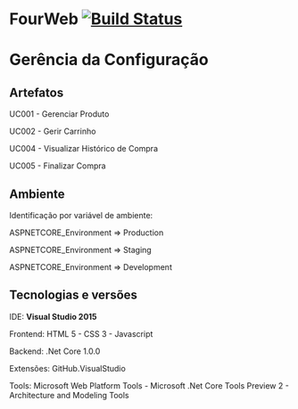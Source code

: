
# FourWeb [![Build Status](https://travis-ci.org/rsbavaresco/4web.svg?branch=master)](https://travis-ci.org/rsbavaresco/4web)

# Gerência da Configuração
## Artefatos 
UC001 - Gerenciar Produto 

UC002 - Gerir Carrinho

UC004 - Visualizar Histórico de Compra

UC005 - Finalizar Compra

## Ambiente 

Identificação por variável de ambiente:

ASPNETCORE_Environment => Production

ASPNETCORE_Environment => Staging

ASPNETCORE_Environment => Development

## Tecnologias e versões

IDE: **Visual Studio 2015**

Frontend: HTML 5 - CSS 3 - Javascript

Backend: .Net Core 1.0.0

Extensões: GitHub.VisualStudio

Tools: Microsoft Web Platform Tools - Microsoft .Net Core Tools Preview 2 - Architecture and Modeling Tools
